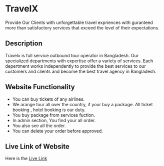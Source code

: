 # TravelX
Provide Our Clients with unforgettable travel expriences with guranteed more than satisfactory services that exceed the level of their expectations.

## Description
Travelx is full service outbound tour operator in Bangladesh. Our specialized departments with expertise offer a variety of services. Each depertment works independently to provide the best services to our customers and clients and become the best travel agency in Bangladesh.

## Website Functionality

- You can buy tickets of any airlines.
- We arange tour all over the country, if your buy a package. All ticket booking , hotel booking is our duty.
- You buy package from services fuction.
- In admin section, You find your all order.
- You also see all the order.
- You can delete your order before approved.

## Live Link of Website
Here is the [Live Link](https://travelx-dff63.web.app/)


